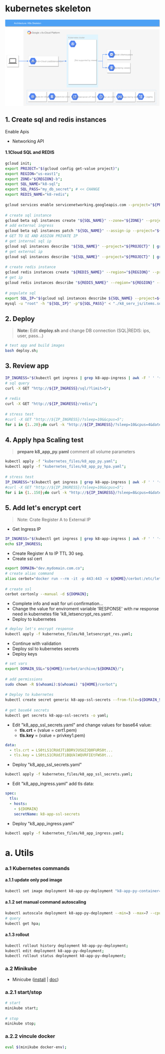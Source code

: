 # kubernetes skeleton
![arch](./architecture/k8_skeleton.svg)



## 1. Create sql and redis instances
Enable Apis
  - Networking API
#### 1.1Cloud SQL and REDIS
```bash
gcloud init;
export PROJECT="$(gcloud config get-value project)";
export REGION="us-east1";
export ZONE="${REGION}-b";
export SQL_NAME="k8-sql";
export SQL_PASS="my_db_secret"; # << CHANGE
export REDIS_NAME="k8-redis";

gcloud services enable servicenetworking.googleapis.com --project="${PROJECT}";

# create sql instance
gcloud beta sql instances create "${SQL_NAME}" --zone="${ZONE}" --project="${PROJECT}" --authorized-networks=$(curl ipinfo.io/ip) --root-password="${SQL_PASS}" --assign-ip;
# add external ingress
gcloud beta sql instances patch "${SQL_NAME}" --assign-ip --project="${PROJECT}" --authorized-networks=$(curl ipinfo.io/ip) -q;
# GET TO UI AND ASSIGN PRIVATE IP
# get internal sql ip
gcloud sql instances describe "${SQL_NAME}" --project="${PROJECT}" | grep -B1 -ne "type: PRIVATE" | grep -ne "ipAddress" | awk -F ': ' '{print($2)}';
# get external ip
gcloud sql instances describe "${SQL_NAME}" --project="${PROJECT}" | grep -B1 -ne "type: PRIMARY" | grep -ne "ipAddress" | awk -F ': ' '{print($2)}';

# create redis instance
gcloud redis instances create "${REDIS_NAME}" --region="${REGION}" --project="${PROJECT}";
# get ip
gcloud redis instances describe "${REDIS_NAME}" --region="${REGION}" --project="${PROJECT}" | grep host | awk -F ':' '{print($2)}';

# populate sql
export SQL_IP="$(gcloud sql instances describe ${SQL_NAME} --project=${PROJECT} | grep -B1 -ne "type: PRIMARY" | grep -ne "ipAddress" | awk -F ': ' '{print($2)}')";
mysql -u "root" -h "${SQL_IP}" -p"${SQL_PASS}" < "./k8_serv_js/items.sql";

```

## 2. Deploy
> **Note:** Edit **deploy.sh** and change DB connection (SQL|REDIS: ips, user, pass...)
```bash
# test app and build images
bash deploy.sh;
```

## 3. Review app

```bash
IP_INGRESS="$(kubectl get ingress | grep k8-app-ingress | awk -F ' ' '{print($3)}')";
# sql query
curl -X GET "http://${IP_INGRESS}/sql/?limit=5";

# redis
curl -X GET "http://${IP_INGRESS}/redis/";

# stress test
#curl -X GET "http://${IP_INGRESS}/?sleep=10&&cpus=5";
for i in {1..20};do curl -k "http://${IP_INGRESS}/?sleep=10&cpus=4&date=$(date -u '+%Y-%m-%d_%H:%M:%S.%N')-$i" & date;done;
```

## 4. Apply hpa Scaling test
> **prepare k8_app_py.yaml** comment all volume parameters
```bash
kubectl apply -f "kubernetes_files/k8_app_py.yaml";
kubectl apply -f "kubernetes_files/k8_app_py_hpa.yaml";

# stress test
IP_INGRESS="$(kubectl get ingress | grep k8-app-ingress | awk -F ' ' '{print($3)}')"; 
#curl -X GET "http://${IP_INGRESS}/?sleep=10&&cpus=5";
for i in {1..150};do curl -k "http://${IP_INGRESS}/?sleep=8&cpus=4&date=$(date -u '+%Y-%m-%d_%H:%M:%S.%N')-$i" & date;done;
```

## 5. Add let's encrypt cert 
> Note: Crate Register A to External IP 
- Get Ingress IP
```bash
IP_INGRESS="$(kubectl get ingress | grep k8-app-ingress | awk -F ' ' '{print($3)}')"; 
echo $IP_INGRESS;
```
- Create Register A to IP TTL 30 seg.
- Create ssl cert

```bash
export DOMAIN="dev.mydomain.com.co";
# create alias command
alias cerbot="docker run --rm -it -p 443:443 -v ${HOME}/cerbot:/etc/letsencrypt -v ${HOME}/cerbot/log:/var/log/letsencrypt quay.io/letsencrypt/letsencrypt:latest";

# create ssl
cerbot certonly --manual -d ${DOMAIN};
```

- Complete info and wait for uri confirmation...
- Change the value for enviroment variable 'RESPONSE' with rw response need in kubernetes file 'k8_letsencrypt_res.yaml'.
- Deploy to kubernetes 

```bash
# deploy let's encrypt response
kubectl apply -f kubernetes_files/k8_letsencrypt_res.yaml;
```

- Continue with validation
- Deploy ssl to kubernetes secrets 
- Deploy keys
```bash
# set vars
export DOMAIN_SSL="${HOME}/cerbot/archive/${DOMAIN}/";

# add permissions
sudo chown -R $(whoami):$(whoami) "${HOME}/cerbot";

# Deploy to kubernetes 
kubectl create secret generic k8-app-ssl-secrets --from-file=${DOMAIN_SSL}/cert1.pem --from-file=${DOMAIN_SSL}/privkey1.pem --from-file=${DOMAIN_SSL}/chain1.pem;

# get base64 secrets
kubectl get secrets k8-app-ssl-secrets -o yaml;
```

- Edit "k8_app_ssl_secrets.yaml" and change values for base64 value:
    - **tls.crt** = (value = cert1.pem)
    - **tls.key** = (value = privkey1.pem)
```yaml
data:
  - tls.crt = LS0tLS1CRUdJTiBDRVJUSUZJQ0FURS0t...
  - tls.key = LS0tLS1CRUdJTiBQUklWQVRFIEtFWS0t...
```
- Deploy "k8_app_ssl_secrets.yaml"
```bash
kubectl apply -f kubernetes_files/k8_app_ssl_secrets.yaml;
```

- Edit "k8_app_ingress.yaml" add tls data:
```yaml
spec:
  tls:
  - hosts:
    - ${DOMAIN}
    secretName: k8-app-ssl-secrets
```
- Deploy "k8_app_ingress.yaml"
```bash
kubectl apply -f kubernetes_files/k8_app_ingress.yaml;
```


# a. Utils

### a.1 Kubernetes commands
#### a.1.1 update only pod image
```bash
kubectl set image deployment k8-app-py-deployment "k8-app-py-container=gcr.io/${PROJECT}/k8_app_py:${VERSION_PY}";
```

#### a.1.2 set manual command autoscaling
```bash
kubectl autoscale deployment k8-app-py-deployment --min=3 --max=7 --cpu-percent=80;
# query
kubectl get hpa;
```

#### a.1.3 rollout
```bash
kubectl rollout history deployment k8-app-py-deployment;
kubectl edit deployment k8-app-py-deployment;
kubectl rollout status deployment k8-app-py-deployment;
```

### a.2 Minikube
- Minicube ([install](https://kubernetes.io/docs/tasks/tools/install-minikube/) | [doc](https://kubernetes.io/docs/setup/minikube/#minikube-features))

### a.2.1 start/stop
```bash
# start
minikube start;
 
# stop
minikube stop;
```

### a.2.2 vincule docker
```bash
eval $(minikube docker-env);
```
